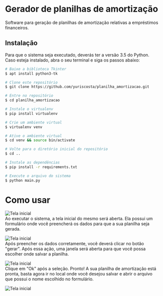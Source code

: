 # Gerador de planilhas de amortização
Software para geração de planilhas de amortização relativas a empréstimos financeiros.

## Instalação
Para que o sistema seja executado, deverás ter a versão 3.5 do Python. Caso esteja instalado, abra o seu terminal e siga os passos abaixo:
```bash
# Baixe a biblioteca Tkinter
$ apt install python3-tk

# Clone este repositório
$ git clone https://github.com/yuriscosta/planilha_amortizacao.git

# Entre no repositório
$ cd planilha_amortizacao

# Instale o virtualenv
$ pip install virtualenv

# Crie um ambiente virtual
$ virtualenv venv

# Ative o ambiente virtual
$ cd venv && source bin/activate

# Volte para o diretório inicial do repositório
$ cd ..

# Instale as dependências
$ pip install -r requirements.txt

# Execute o arquivo do sistema
$ python main.py
```

# Como usar
![Tela inicial](http://i.imgur.com/TlvXTfE.png) <br>
Ao executar o sistema, a tela inicial do mesmo será aberta. Ela possui um formulário onde você preencherá os dados para que a sua planilha seja gerada.

![Tela inicial](http://i.imgur.com/NsTONHJ.png) <br>
Após preencher os dados corretamente, você deverá clicar no botão "gerar". Após essa ação, uma janela será aberta para que você possa escolher onde salvar a planilha.

![Tela inicial](http://i.imgur.com/gvnW8df.png) <br>
Clique em "Ok" após a seleção. Pronto! A sua planilha de amortização está pronta, basta agora ir no local onde você desejou salvar e abrir o arquivo que possui o nome escolhido no formulário.

![Tela inicial](http://i.imgur.com/vD9Zu47.png)
